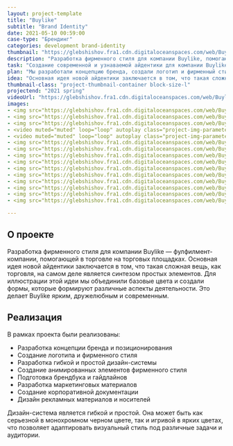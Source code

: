 ```yaml
---
layout: project-template
title: "Buylike"
subtitle: "Brand Identity"
date: 2021-05-10 00:59:00
case-type: "Брендинг"
categories: development brand-identity
thumbnail: "https://glebshishov.fra1.cdn.digitaloceanspaces.com/web/Buylike/Buylike-thumbnail.png"
description: "Разработка фирменного стиля для компании Buylike, помогающей в торговле на торговых площадках."
task: "Создание современной и узнаваемой айдентики для компании Buylike, которая занимается фулфилментом и помогает в торговле на маркетплейсах."
plan: "Мы разработали концепцию бренда, создали логотип и фирменный стиль, подготовили брендбук и все необходимые маркетинговые материалы."
idea: "Основная идея новой айдентики заключается в том, что такая сложная вещь, как торговля, на самом деле является синтезом простых элементов. Для иллюстрации этой идеи мы объединили базовые цвета и создали формы, которые формируют различные аспекты деятельности."
thumbnail-class: "project-thumbnail-container block-size-l"
projectend: "2021 spring"
videoUrl: "https://glebshishov.fra1.cdn.digitaloceanspaces.com/web/Buylike/Buylike-anim-knot.mp4"
images:
- <img src="https://glebshishov.fra1.cdn.digitaloceanspaces.com/web/Buylike/Buylike-1.webp" class="project-img-parameters img-size-full" alt="Buylike-1">
- <img src="https://glebshishov.fra1.cdn.digitaloceanspaces.com/web/Buylike/Buylike-2.webp" class="project-img-parameters img-size-full" alt="Buylike-2">
- <img src="https://glebshishov.fra1.cdn.digitaloceanspaces.com/web/Buylike/Buylike-3.webp" class="project-img-parameters img-size-full" alt="Buylike-3">
- <video muted="muted" loop="loop" autoplay class="project-img-parameters img-size-tri"> <source src="https://glebshishov.fra1.cdn.digitaloceanspaces.com/web/Buylike/Buylike-anim-line.mp4"></video>
- <video muted="muted" loop="loop" autoplay class="project-img-parameters img-size-tri"> <source src="https://glebshishov.fra1.cdn.digitaloceanspaces.com/web/Buylike/Buylike-anim-cube.mp4"></video>
- <img src="https://glebshishov.fra1.cdn.digitaloceanspaces.com/web/Buylike/Buylike-4.webp" class="project-img-parameters img-size-full" alt="Buylike-4">
- <img src="https://glebshishov.fra1.cdn.digitaloceanspaces.com/web/Buylike/Buylike-5.webp" class="project-img-parameters img-size-full" alt="Buylike-5">
- <img src="https://glebshishov.fra1.cdn.digitaloceanspaces.com/web/Buylike/Buylike-6.webp" class="project-img-parameters img-size-full" alt="Buylike-6">
- <img src="https://glebshishov.fra1.cdn.digitaloceanspaces.com/web/Buylike/Buylike-7.webp" class="project-img-parameters img-size-full" alt="Buylike-7">
- <img src="https://glebshishov.fra1.cdn.digitaloceanspaces.com/web/Buylike/Buylike-8.webp" class="project-img-parameters img-size-full" alt="Buylike-8">
- <img src="https://glebshishov.fra1.cdn.digitaloceanspaces.com/web/Buylike/Buylike-9.webp" class="project-img-parameters img-size-full" alt="Buylike-9">
- <img src="https://glebshishov.fra1.cdn.digitaloceanspaces.com/web/Buylike/Buylike-10.webp" class="project-img-parameters img-size-full" alt="Buylike-10">
- <img src="https://glebshishov.fra1.cdn.digitaloceanspaces.com/web/Buylike/Buylike-11.webp" class="project-img-parameters img-size-full" alt="Buylike-11">
- <img src="https://glebshishov.fra1.cdn.digitaloceanspaces.com/web/Buylike/Buylike-12.webp" class="project-img-parameters img-size-full" alt="Buylike-12">
- <img src="https://glebshishov.fra1.cdn.digitaloceanspaces.com/web/Buylike/Buylike-13.webp" class="project-img-parameters img-size-full" alt="Buylike-13">

---
```


## О проекте

Разработка фирменного стиля для компании Buylike — фулфилмент-компании, помогающей в торговле на торговых площадках. Основная идея новой айдентики заключается в том, что такая сложная вещь, как торговля, на самом деле является синтезом простых элементов. Для иллюстрации этой идеи мы объединили базовые цвета и создали формы, которые формируют различные аспекты деятельности. Это делает Buylike ярким, дружелюбным и современным.

## Реализация

В рамках проекта были реализованы:
- Разработка концепции бренда и позиционирования
- Создание логотипа и фирменного стиля
- Разработка гибкой и простой дизайн-системы
- Создание анимированных элементов фирменного стиля
- Подготовка брендбука и гайдлайнов
- Разработка маркетинговых материалов
- Создание корпоративной документации
- Дизайн рекламных материалов и носителей

Дизайн-система является гибкой и простой. Она может быть как серьезной в монохромном черном цвете, так и игривой в ярких цветах, что позволяет адаптировать визуальный стиль под различные задачи и аудитории.
